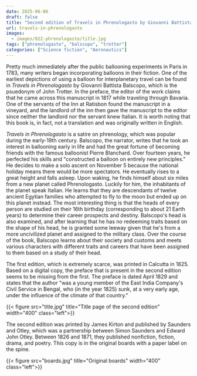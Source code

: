 ```yaml
---
date: 2025-06-06
draft: false
title: "Second edition of Travels in Phrenologasto by Giovanni Battista Balscopo [John Trotter] (1829)"
url: travels-in-phrenologasto
images:
  - images/022-phrenologasto/title.jpg
tags: ["phrenologasto", "balscopo", "trotter"]
categories: ["Science fiction", "Aeronautics"]
---
```

Pretty much immediately after the public ballooning experiments in Paris in 1783, many writers began incorporating balloons in their fiction. One of the earliest depictions of using a balloon for interplanetary travel can be found in *Travels in Phrenologasto* by Giovanni Battista Balscopo, which is the psuedonym of John Trotter. In the preface, the editor of the work claims that he came across this manuscript in 1817 while traveling through Bavaria. One of the servants of the Inn at Ratisbon found the manuscript in a vineyard, and the landlord of the inn then gave the manuscript to the editor since neither the landlord nor the servant knew Italian. It is worth noting that this book is, in fact, not a translation and was originally written in English.

*Travels in Phrenologasto* is a satire on phrenology, which was popular during the early-19th century. Balscopo, the narrator, writes that he took an interest in ballooning early in life and had the great fortune of becoming friends with the famous balloonist Pierre Blanchard. Over fourteen years, he perfected his skills and "constructed a balloon on entirely new principles." He decides to make a solo ascent on November 5 because the national holiday means there would be more spectators. He eventually rises to a great height and falls asleep. Upon waking, he finds himself about six miles from a new planet called Phrenologasto. Luckily for him, the inhabitants of the planet speak Italian. He learns that they are descendants of twelve ancient Egytian families who attempted to fly to the moon but ended up on this planet instead. The most interesting thing is that the heads of every person are studied on their 16th birthday (corresponding to about 21 Earth years) to determine their career prospects and destiny. Balscopo's head is also examined, and after learning that he has no redeeming traits based on the shape of his head, he is granted some leeway given that he's from a more uncivilized planet and assigned to the military class. Over the course of the book, Balscopo learns about their society and customs and meets various characters with different traits and careers that have been assigned to them based on a study of their head.

The first edition, which is extremely scarce, was printed in Calcutta in 1825. Based on a digital copy, the preface that is present in the second edition seems to be missing from the first. The preface is dated April 1829 and states that the author "was a young member of the East India Company's Civil Service in Bengal, who (in the year 1825) sunk, at a very early age, under the influence of the climate of that country."

{{< figure src="title.jpg" title="Title page of the second edition" width="400" class="left">}}

The second edition was printed by James Kirton and published by Saunders and Otley, which was a partnership between Simon Saunders and Edward John Otley. Between 1826 and 1871, they published nonfiction, fiction, drama, and poetry. This copy is in the original boards with a paper label on the spine. 

{{< figure src="boards.jpg" title="Original boards" width="400" class="left">}}